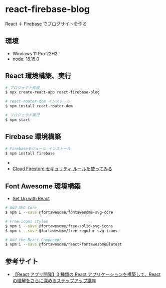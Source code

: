 # react-firebase-blog

React ＋ Firebase でブログサイトを作る

## 環境

- Windows 11 Pro 22H2
- node: 18.15.0

## React 環境構築、実行

```bash
# プロジェクト作成
$ npx create-react-app react-firebase-blog

# react-router-dom インストール
$ npm install react-router-dom

# プロジェクト実行
$ npm start
```

## Firebase 環境構築

```bash
# Firebaseモジュール インストール
$ npm install firebase
```
- []()
- [Cloud Firestore セキュリティ ルールを使ってみる](https://firebase.google.com/docs/firestore/security/get-started?hl=ja)

## Font Awesome 環境構築

- [Set Up with React](https://fontawesome.com/docs/web/use-with/react/)

```bash
# Add SVG Core
$ npm i --save @fortawesome/fontawesome-svg-core

# Free icons styles
$ npm i --save @fortawesome/free-solid-svg-icons
$ npm i --save @fortawesome/free-regular-svg-icons

# Add the React Component
$ npm i --save @fortawesome/react-fontawesome@latest
```

## 参考サイト

- [【React アプリ開発】3 種類の React アプリケーションを構築して、React の理解をさらに深めるステップアップ講座](https://www.udemy.com/course/react-3project-app-udemy/)
